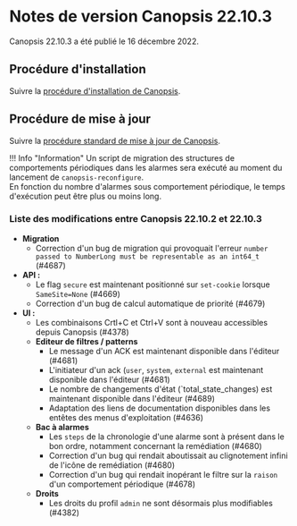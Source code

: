 # Notes de version Canopsis 22.10.3

Canopsis 22.10.3 a été publié le 16 décembre 2022.

## Procédure d'installation

Suivre la [procédure d'installation de Canopsis](../guide-administration/installation/index.md).

## Procédure de mise à jour

Suivre la [procédure standard de mise à jour de Canopsis](../guide-administration/mise-a-jour/index.md).

!!! Info "Information"
    Un script de migration des structures de comportements périodiques dans les alarmes sera exécuté au moment du lancement de `canopsis-reconfigure`.  
    En fonction du nombre d'alarmes sous comportement périodique, le temps d'exécution peut être plus ou moins long.

### Liste des modifications entre Canopsis 22.10.2 et 22.10.3

*  **Migration**
    * Correction d'un bug de migration qui provoquait l'erreur `number passed to NumberLong must be representable as an int64_t` (#4687)
*  **API :**
    * Le flag `secure` est maintenant positionné sur `set-cookie` lorsque `SameSite=None` (#4669)
    * Correction d'un bug de calcul automatique de priorité (#4679)
*  **UI :**
    * Les combinaisons Crtl+C et Ctrl+V sont à nouveau accessibles depuis Canopsis (#4378)
    * **Editeur de filtres / patterns**
        * Le message d'un ACK est maintenant disponible dans l'éditeur (#4681)
        * L'initiateur d'un ack (`user`, `system`, `external` est maintenant disponible dans l'éditeur (#4681)
        * Le nombre de changements d'état (`total_state_changes) est maintenant disponible dans l'éditeur (#4689)
        * Adaptation des liens de documentation disponibles dans les entêtes des menus d'exploitation (#4636)
    * **Bac à alarmes**
        * Les `steps` de la chronologie d'une alarme sont à présent dans le bon ordre, notamment concernant la remédiation (#4680)
        * Correction d'un bug qui rendait aboutissait au clignotement infini de l'icône de remédiation (#4680)
        * Correction d'un bug qui rendait inopérant le filtre sur la `raison` d'un comportement périodique (#4678)
    * **Droits**
        * Les droits du profil `admin` ne sont désormais plus modifiables (#4382)
